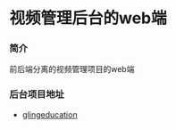 # 视频管理后台的web端

### 简介

前后端分离的视频管理项目的web端

### 后台项目地址

- [glingeducation](https://github.com/987625922/gelingeducation)

